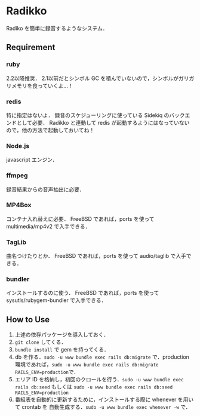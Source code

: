 Radikko
=======

Radiko を簡単に録音するようなシステム．


Requirement
-----------
### ruby ###
2.2以降推奨．
2.1以前だとシンボル GC を積んでいないので，シンボルがガリガリメモリを食っていくよ…！

### redis ###
特に指定はないよ．
録音のスケジューリングに使っている Sidekiq のバックエンドとして必要．
Radikko と連動して redis が起動するようにはなっていないので，他の方法で起動しておいてね！

### Node.js ###
javascript エンジン．

### ffmpeg ###
録音結果からの音声抽出に必要．

### MP4Box ###
コンテナ入れ替えに必要．
FreeBSD であれば，ports を使って multimedia/mp4v2 で入手できる．

### TagLib ###
曲名つけたりとか．
FreeBSD であれば，ports を使って audio/taglib で入手できる．

### bundler ###
インストールするのに使う．
FreeBSD であれば，ports を使って sysutls/rubygem-bundler で入手できる．


How to Use
----------

1. 上述の依存パッケージを導入しておく．
2. `git clone` してくる．
3. `bundle install` で gem を持ってくる．
4. db を作る．`sudo -u www bundle exec rails db:migrate` で．production 環境であれば，`sudo -u www bundle exec rails db:migrate RAILS_ENV=production`で．
5. エリア ID を格納し，初回のクロールを行う．`sudo -u www bundle exec rails db:seed` もしくは `sudo -u www bundle exec rails db:seed RAILS_ENV=production`
6. 番組表を自動的に更新するために，インストールする際に whenever を用いて crontab を 自動生成する．`sudo -u www bundle exec whenever -w` で．
